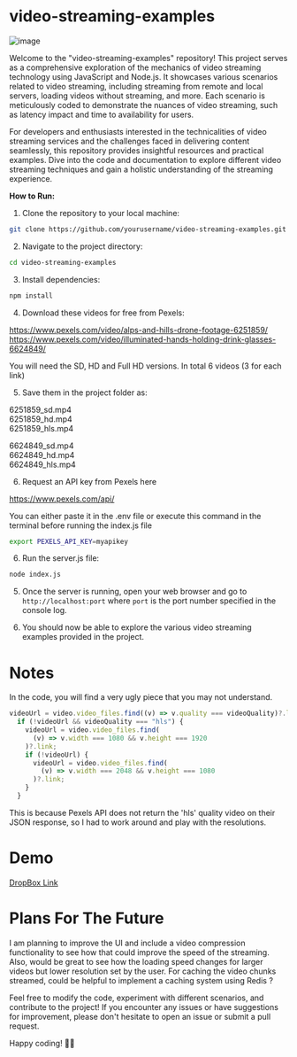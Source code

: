 # **video-streaming-examples**

![image](https://github.com/OmarSaidIbrahim/video-streaming-examples/assets/32266102/eb8c8000-3fe4-4bc9-8906-c3c6b9ba11a1)

Welcome to the "video-streaming-examples" repository! This project serves as a comprehensive exploration of the mechanics of video streaming technology using JavaScript and Node.js. It showcases various scenarios related to video streaming, including streaming from remote and local servers, loading videos without streaming, and more. Each scenario is meticulously coded to demonstrate the nuances of video streaming, such as latency impact and time to availability for users.

For developers and enthusiasts interested in the technicalities of video streaming services and the challenges faced in delivering content seamlessly, this repository provides insightful resources and practical examples. Dive into the code and documentation to explore different video streaming techniques and gain a holistic understanding of the streaming experience.

**How to Run:**

1. Clone the repository to your local machine:

```bash
git clone https://github.com/yourusername/video-streaming-examples.git
```

2. Navigate to the project directory:

```bash
cd video-streaming-examples
```

3. Install dependencies:

```bash
npm install
```
4. Download these videos for free from Pexels:

https://www.pexels.com/video/alps-and-hills-drone-footage-6251859/ <br />
https://www.pexels.com/video/illuminated-hands-holding-drink-glasses-6624849/

You will need the SD, HD and Full HD versions. In total 6 videos (3 for each link)

5. Save them in the project folder as:

6251859_sd.mp4 <br />
6251859_hd.mp4 <br />
6251859_hls.mp4 <br />

6624849_sd.mp4 <br />
6624849_hd.mp4 <br />
6624849_hls.mp4 <br />

6. Request an API key from Pexels here 

https://www.pexels.com/api/

You can either paste it in the .env file or execute this command in the terminal before running the index.js file
```bash 
export PEXELS_API_KEY=myapikey
```

6. Run the server.js file:

```bash
node index.js
```

5. Once the server is running, open your web browser and go to `http://localhost:port` where `port` is the port number specified in the console log.

6. You should now be able to explore the various video streaming examples provided in the project.

# **Notes**

In the code, you will find a very ugly piece that you may not understand. 

```javascript
videoUrl = video.video_files.find((v) => v.quality === videoQuality)?.link;
  if (!videoUrl && videoQuality === "hls") {
    videoUrl = video.video_files.find(
      (v) => v.width === 1080 && v.height === 1920
    )?.link;
    if (!videoUrl) {
      videoUrl = video.video_files.find(
        (v) => v.width === 2048 && v.height === 1080
      )?.link;
    }
  } 
```

This is because Pexels API does not return the 'hls' quality video on their JSON response, so I had to work around and play with the resolutions.

# **Demo**

[DropBox Link](https://www.dropbox.com/scl/fi/zotfbodj1rihjfuzem9cp/demo.mov?rlkey=mp1w3qzlelq5ff16wkkico9je&dl=0)

# **Plans For The Future**

I am planning to improve the UI and include a video compression functionality to see how that could improve the speed of the streaming. Also, would be great to see how the loading speed changes for larger videos but lower resolution set by the user. For caching the video chunks streamed, could be helpful to implement a caching system using Redis ?

Feel free to modify the code, experiment with different scenarios, and contribute to the project! If you encounter any issues or have suggestions for improvement, please don't hesitate to open an issue or submit a pull request.

Happy coding! 🎥🚀
